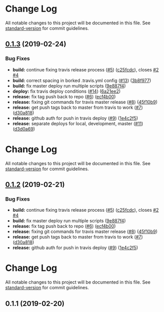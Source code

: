 # Change Log

All notable changes to this project will be documented in this file. See [standard-version](https://github.com/conventional-changelog/standard-version) for commit guidelines.

## [0.1.3](https://github.com/PierianDx/react-app-boilerplate/compare/v0.1.1...v0.1.3) (2019-02-24)


### Bug Fixes

* **build:** continue fixing travis release process ([#5](https://github.com/PierianDx/react-app-boilerplate/issues/5)) ([c25fcdc](https://github.com/PierianDx/react-app-boilerplate/commit/c25fcdc)), closes [#2](https://github.com/PierianDx/react-app-boilerplate/issues/2) [#4](https://github.com/PierianDx/react-app-boilerplate/issues/4)
* **build:** correct spacing in borked .travis.yml config ([#13](https://github.com/PierianDx/react-app-boilerplate/issues/13)) ([3b8f977](https://github.com/PierianDx/react-app-boilerplate/commit/3b8f977))
* **build:** fix master deploy run multiple scripts ([9e887f4](https://github.com/PierianDx/react-app-boilerplate/commit/9e887f4))
* **deploy:** fix travis deploy conditions ([#14](https://github.com/PierianDx/react-app-boilerplate/issues/14)) ([6a21ee2](https://github.com/PierianDx/react-app-boilerplate/commit/6a21ee2))
* **release:** fix tag push back to repo ([#6](https://github.com/PierianDx/react-app-boilerplate/issues/6)) ([ecf4b00](https://github.com/PierianDx/react-app-boilerplate/commit/ecf4b00))
* **release:** fixing git commands for travis master release ([#8](https://github.com/PierianDx/react-app-boilerplate/issues/8)) ([45f10b9](https://github.com/PierianDx/react-app-boilerplate/commit/45f10b9))
* **release:** get push tags back to master from travis to work ([#7](https://github.com/PierianDx/react-app-boilerplate/issues/7)) ([d30a818](https://github.com/PierianDx/react-app-boilerplate/commit/d30a818))
* **release:** github auth for push in travis deploy ([#9](https://github.com/PierianDx/react-app-boilerplate/issues/9)) ([1e4c2f5](https://github.com/PierianDx/react-app-boilerplate/commit/1e4c2f5))
* **release:** separate deploys for local, development, master ([#11](https://github.com/PierianDx/react-app-boilerplate/issues/11)) ([d3d0a69](https://github.com/PierianDx/react-app-boilerplate/commit/d3d0a69))



# Change Log

All notable changes to this project will be documented in this file. See [standard-version](https://github.com/conventional-changelog/standard-version) for commit guidelines.

## [0.1.2](https://github.com/PierianDx/react-app-boilerplate/compare/v0.1.1...v0.1.2) (2019-02-21)


### Bug Fixes

* **build:** continue fixing travis release process ([#5](https://github.com/PierianDx/react-app-boilerplate/issues/5)) ([c25fcdc](https://github.com/PierianDx/react-app-boilerplate/commit/c25fcdc)), closes [#2](https://github.com/PierianDx/react-app-boilerplate/issues/2) [#4](https://github.com/PierianDx/react-app-boilerplate/issues/4)
* **build:** fix master deploy run multiple scripts ([9e887f4](https://github.com/PierianDx/react-app-boilerplate/commit/9e887f4))
* **release:** fix tag push back to repo ([#6](https://github.com/PierianDx/react-app-boilerplate/issues/6)) ([ecf4b00](https://github.com/PierianDx/react-app-boilerplate/commit/ecf4b00))
* **release:** fixing git commands for travis master release ([#8](https://github.com/PierianDx/react-app-boilerplate/issues/8)) ([45f10b9](https://github.com/PierianDx/react-app-boilerplate/commit/45f10b9))
* **release:** get push tags back to master from travis to work ([#7](https://github.com/PierianDx/react-app-boilerplate/issues/7)) ([d30a818](https://github.com/PierianDx/react-app-boilerplate/commit/d30a818))
* **release:** github auth for push in travis deploy ([#9](https://github.com/PierianDx/react-app-boilerplate/issues/9)) ([1e4c2f5](https://github.com/PierianDx/react-app-boilerplate/commit/1e4c2f5))



# Change Log

All notable changes to this project will be documented in this file. See [standard-version](https://github.com/conventional-changelog/standard-version) for commit guidelines.

## 0.1.1 (2019-02-20)
